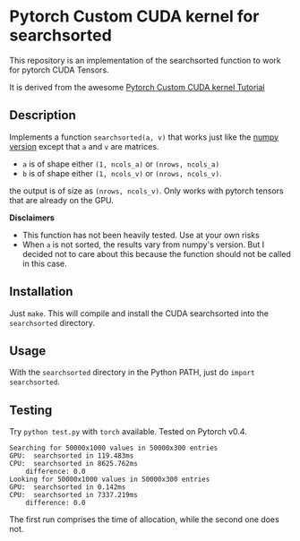 # Pytorch Custom CUDA kernel for searchsorted

This repository is an implementation of the searchsorted function to work for pytorch CUDA Tensors.

It is derived from the awesome [Pytorch Custom CUDA kernel Tutorial](https://github.com/chrischoy/pytorch-custom-cuda-tutorial)

## Description

Implements a function `searchsorted(a, v)` that works just like the [numpy version](https://docs.scipy.org/doc/numpy/reference/generated/numpy.searchsorted.html#numpy.searchsorted) except that `a` and `v` are matrices.
* `a` is of shape either `(1, ncols_a)` or `(nrows, ncols_a)`
* `b` is of shape either `(1, ncols_v)` or `(nrows, ncols_v)`.

the output is of size as `(nrows, ncols_v)`. Only works with pytorch tensors that are
already on the GPU.


**Disclaimers**

* This function has not been heavily tested. Use at your own risks
* When `a` is not sorted, the results vary from numpy's version. But I decided not to care about this because the function should not be called in this case.


## Installation

Just `make`. This will compile and install the CUDA searchsorted into the
`searchsorted` directory.

## Usage

With the `searchsorted` directory in the Python PATH, just do `import searchsorted`.


## Testing

Try `python test.py` with `torch` available. Tested on Pytorch v0.4.


```
Searching for 50000x1000 values in 50000x300 entries
GPU:  searchsorted in 119.483ms
CPU:  searchsorted in 8625.762ms
    difference: 0.0
Looking for 50000x1000 values in 50000x300 entries
GPU:  searchsorted in 0.142ms
CPU:  searchsorted in 7337.219ms
    difference: 0.0
```
The first run comprises the time of allocation, while the second one does not.
